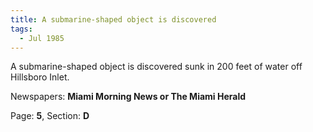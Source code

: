 ```yaml
---  
title: A submarine-shaped object is discovered  
tags:  
  - Jul 1985  
---  
```

  
A submarine-shaped object is discovered sunk in 200 feet of water off Hillsboro Inlet.  
  
Newspapers: **Miami Morning News or The Miami Herald**  
  
Page: **5**, Section: **D** 
